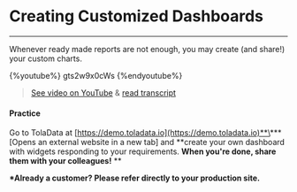 # Creating Customized Dashboards

---

Whenever ready made reports are not enough, you may create \(and share!\) your custom charts.

{%youtube%} gts2w9x0cWs {%endyoutube%}  
> [See video on YouTube](https://www.youtube.com/embed/gts2w9x0cWs?rel=0) & [read transcript](https://docs.google.com/document/d/1DCaeMviBwSO5hGSfeh6Y9McPI6D1dzxJyDs5kKa4wug/edit#heading=h.h91jksnbaaes) 

#### Practice

Go to TolaData at [https://demo.toladata.io](https://demo.toladata.io)**\*** \[Opens an external website in a new tab\] and **create your own dashboard with widgets responding to your requirements. **When you're done, share them with your colleagues!** **

**\*Already a customer? Please refer directly to your production site.**

## 

## 



